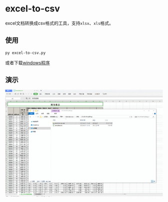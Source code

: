 
# excel-to-csv

excel文档转换成csv格式的工具，支持`xlsx`、`xls`格式。

## 使用

```shell
py excel-to-csv.py
```

或者下载[windows程序](https://github.com/GHBJayce/excel-to-csv/releases)

## 演示

![使用演示](https://raw.githubusercontent.com/GHBJayce/Assets/master/excel-to-csv/v1.0.0/demonstration.gif)
